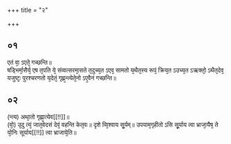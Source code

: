 +++
title = "२"

+++
## ०१
एतं वा᳘ ऽएते᳘ गच्छन्ति॥  
षड्भिर्मा᳘सैर्य᳘ एष त᳘पति ये᳘ संव्वत्सरमा᳘सते त᳘दुच्य᳘त ऽएव᳘ सामतो य᳘थैत᳘स्य रूपं᳘ क्रिय᳘त ऽउच्य᳘त ऽऋक्तो᳘ ऽथैत᳘देव᳘ यजुष्टः᳘ पुरश्चरणतो य᳘देतं᳘ गृह्ण᳘न्त्येते᳘नो ऽए᳘वैनं गच्छन्ति॥  
## ०२
(न्त्य) अथा᳘तो गृह्णा᳘त्येव[[!!]]॥  
(वो᳘) उ᳘दु त्यं᳘ जात᳘वेदसं देवं᳘ वहन्ति केत᳘वः॥ दृशे व्वि᳘श्वाय सू᳘र्यम्॥ उपयाम᳘गृहीतो ऽसि सू᳘र्याय त्वा भ्राजा᳘यैष᳘ ते यो᳘निः सूर्याय[[!!]] त्वा भ्राजाये᳘ति॥  

